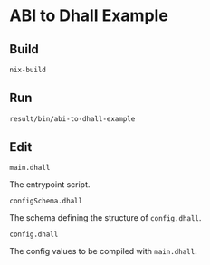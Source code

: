 # ABI to Dhall Example

## Build

```sh
nix-build
```

## Run

```sh
result/bin/abi-to-dhall-example
```

## Edit

`main.dhall`

The entrypoint script.

`configSchema.dhall`

The schema defining the structure of `config.dhall`.

`config.dhall`

The config values to be compiled with `main.dhall`.

